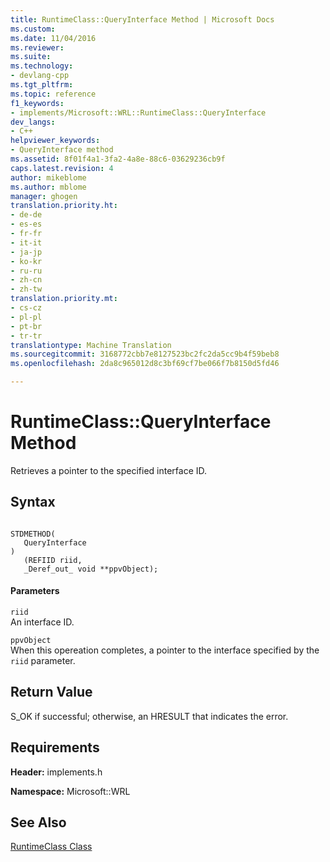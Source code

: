 ```yaml
---
title: RuntimeClass::QueryInterface Method | Microsoft Docs
ms.custom: 
ms.date: 11/04/2016
ms.reviewer: 
ms.suite: 
ms.technology:
- devlang-cpp
ms.tgt_pltfrm: 
ms.topic: reference
f1_keywords:
- implements/Microsoft::WRL::RuntimeClass::QueryInterface
dev_langs:
- C++
helpviewer_keywords:
- QueryInterface method
ms.assetid: 8f01f4a1-3fa2-4a8e-88c6-03629236cb9f
caps.latest.revision: 4
author: mikeblome
ms.author: mblome
manager: ghogen
translation.priority.ht:
- de-de
- es-es
- fr-fr
- it-it
- ja-jp
- ko-kr
- ru-ru
- zh-cn
- zh-tw
translation.priority.mt:
- cs-cz
- pl-pl
- pt-br
- tr-tr
translationtype: Machine Translation
ms.sourcegitcommit: 3168772cbb7e8127523bc2fc2da5cc9b4f59beb8
ms.openlocfilehash: 2da8c965012d8c3bf69cf7be066f7b8150d5fd46

---
```

# RuntimeClass::QueryInterface Method
Retrieves a pointer to the specified interface ID.  
  
## Syntax  
  
```  
  
STDMETHOD(  
   QueryInterface  
)  
   (REFIID riid,   
   _Deref_out_ void **ppvObject);  
```  
  
#### Parameters  
 `riid`  
 An interface ID.  
  
 `ppvObject`  
 When this opereation completes, a pointer to the interface specified by the `riid` parameter.  
  
## Return Value  
 S_OK if successful; otherwise, an HRESULT that indicates the error.  
  
## Requirements  
 **Header:** implements.h  
  
 **Namespace:** Microsoft::WRL  
  
## See Also  
 [RuntimeClass Class](../windows/runtimeclass-class.md)


<!--HONumber=Jan17_HO1-->


